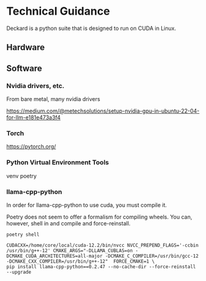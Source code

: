 # Technical Guidance
Deckard is a python suite that is designed to run on CUDA in Linux.

## Hardware


## Software

### Nvidia drivers, etc.
From bare metal, many nvidia drivers

https://medium.com/@metechsolutions/setup-nvidia-gpu-in-ubuntu-22-04-for-llm-e181e473a3f4

### Torch
https://pytorch.org/

### Python Virtual Environment Tools
venv
poetry

### llama-cpp-python
In order for llama-cpp-python to use cuda, you must compile it.

Poetry does not seem to offer a formalism for compiling wheels. You can, however, shell in and compile and force-reinstall.

```
poetry shell
```

```
CUDACXX=/home/core/local/cuda-12.2/bin/nvcc NVCC_PREPEND_FLAGS='-ccbin /usr/bin/g++-12' CMAKE_ARGS="-DLLAMA_CUBLAS=on -DCMAKE_CUDA_ARCHITECTURES=all-major -DCMAKE_C_COMPILER=/usr/bin/gcc-12 -DCMAKE_CXX_COMPILER=/usr/bin/g++-12"  FORCE_CMAKE=1 \
pip install llama-cpp-python==0.2.47 --no-cache-dir --force-reinstall --upgrade
```
